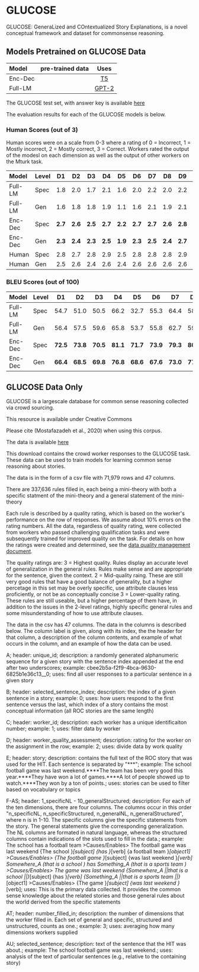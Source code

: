 # GLUCOSE
GLUCOSE: GeneraLized and COntextualized Story Explanations, is a novel conceptual framework and dataset for commonsense reasoning. 

## Models Pretrained on GLUCOSE Data

|Model | pre-trained data | Uses |
|:----------|:---------:|:------:|
| Enc-Dec   |           | [T5](https://github.com/google-research/text-to-text-transfer-transformer) |
|Full-LM    |           | [GPT-2](https://github.com/openai/gpt-2) |

The GLUCOSE test set, with answer key is available [here](https://comoltd.sharepoint.com/:u:/s/Glucose/EeB8o14qh6tOuqjNLPW4gyUB-epWDmPr0_vFgBX7PzCtxg?e=W3ExcR)

The evaluation results for each of the GLUCOSE models is below. 

### Human Scores (out of 3)
Human scores were on a scale from 0-3 where a rating of 0 = Incorrect, 1 = Mostly incorrect, 2 = Mostly correct, 3 = Correct. Workers rated the output of the modesl on each dimension as well as the output of other workers on the Mturk task.

|Model |Level | D1 | D2 | D3 | D4 | D5 | D6 | D7 | D8 | D9 | D10|
|:-------|:---|:---:|:---:|:---:|:----:|:----:|:----:|:---:|:---:|:---:|:---:|
|Full-LM | Spec | 1.8 | 2.0 | 1.7 | 2.1 | 1.6 | 2.0 | 2.2 | 2.0 | 2.2 | 2.1 |
|Full-LM |  Gen | 1.6 | 1.8 | 1.8 | 1.9 | 1.1 | 1.6 | 2.1 | 1.9 | 2.1 | 1.5 |
|Enc-Dec | Spec | **2.7** | **2.6** | **2.5** | **2.7** | **2.2** | **2.7** | **2.7** | **2.6** | **2.8** | **2.5** |
|Enc-Dec | Gen | **2.3** | **2.4** | **2.3** | **2.5** | **1.9** | **2.3** | **2.5** | **2.4** | **2.7** | **1.7** |
|Human|Spec| 2.8 | 2.7 | 2.8 | 2.9 | 2.5 | 2.8 | 2.8 | 2.8  | 2.9 | 3.0 |
|Human|Gen| 2.5 | 2.6 | 2.4 | 2.6 | 2.4 | 2.6 | 2.6 | 2.6 | 2.6 | 2.7 | 

### BLEU Scores (out of 100)

|Model |Level | D1 | D2 | D3 | D4 | D5 | D6 | D7 | D8 | D9 | D10|
|:-------|:---|:---:|:---:|:---:|:----:|:----:|:----:|:---:|:---:|:---:|:---:|
|Full-LM | Spec | 54.7 | 51.0 | 50.5 | 66.2 | 32.7 | 55.3 | 64.4 | 58.8 | 73.4 | 67.0 |
|Full-LM | Gen | 56.4 | 57.5 | 59.6 | 65.8 | 53.7 | 55.8 | 62.7 | 59.0 | 67.7 | 56.2 |
|Enc-Dec | Spec |**72.5** | **73.8** | **70.5** | **81.1** | **71.7** | **73.9** | **79.3** | **80.2** | **86.6** | **66.9** |
|Enc-Dec | Gen | **66.4** | **68.5** | **69.8** | **76.8** | **68.6** | **67.6** | **73.0** | **77.0** | **86.8** | **57.5** |

## GLUCOSE Data Only

GLUCOSE is a largescale database for common sense reasoning collected via crowd sourcing. 

This resource is available under Creative Commons

Please cite (Mostafazadeh et al., 2020) when using this corpus.

The data is available [here](https://comoltd.sharepoint.com/:u:/s/Glucose/EU0IJE1sT9JCgOe7YU60x-0BI24M7E9BFfknfSq-GwAnHA?e=LhGsp9)

This download contains the crowd worker responses to the GLUCOSE task. These data can be used to train models for learning common sense reasoning about stories.

The data is in the form of a csv file with 71,979 rows and 47 columns.   

There are 337,636 rules filled in, each being a mini-theory with both a specific statment of the mini-theory and a general statement of the mini-theory

Each rule is described by a quality rating, which is based on the worker's performance on the row of responses. We assume about 10% errors on the rating numbers. 
All the data, regardless of quality rating, were collected from workers who passed challenging qualification tasks and were subsequently trained for improved quality on the task.
For details on how the ratings were created and determined, see the [data quality management document](https://www.overleaf.com/read/khtjjgkxpcgj).

The quality ratings are:
3 = Highest quality. Rules display an accurate level of generalization in the general rules. Rules make sense and are appropriate for the sentence, given the context. 
2 = Mid-quality raing. These are still very good rules that have a good balance of generality, but a higher percetage in this set may be overly specific, use attribute clauses less proficiently, or not be as conceptually concise
3 = Lower-quality rating. These rules are still useable, but a higher percentage of them have, in addition to the issues in the 2-level ratings, highly specific general rules and some misunderstanding of how to use attribute clauses. 

The data in the csv has 47 columns. The data in the columns is described below. The column label is given, along with its index, the the header for that column, a description of the column contents, and example of what occurs in the column, and an example of how the data can be used. 

A; header: unique_id; description: a randomly generated alphanumeric sequence for a given story with the sentence index appended at the end after two underscores; example: cbee2b5a-f2f9-4bca-9630-6825b1e36c13__0; uses: find all user responses to a particular sentence in a given story

B; header: selected_sentence_index; description: the index of a given sentence in a story; example: 0; uses: how users respond to the first sentence versus the last, which index of a story contains the most conceptual information (all ROC stories are the same length)

C; header: worker_id; description: each worker has a unique identificaiton number; example: 1; uses: filter data by worker

D; header: worker_quality_assessment; description: rating for the worker on the assignment in the row; example: 2; uses: divide data by work quality

E; header: story; description: contains the full text of the ROC story that was used for the HIT. Each sentence is separated by "***"; example: The school football game was last weekend.****The team has been very good this year.****They have won a lot of games.****A lot of people showed up to watch.****They won by a ton of points.; uses: stories can be used to filter based on vocabulary or topics

F-AS; header: 1_specificNL - 10_generalStructured; description: For each of the ten dimensions, there are four columns. The columns occur in this order "n_specificNL, n_specificStructured, n_generalNL, n_generalStructured", where n is in 1-10. The specific columns give the specific statements from the story. The general statements give the corresponding generalization. The NL columns are formated in natural language, whereas the structured columns contain indications of the slots used to fill in the data.; example: The school  has  a football team  >Causes/Enables> The football game  was last weekend 	{The school }_[subject] {has }_[verb] {a football team }_[object1] >Causes/Enables> {The football game }_[subject] {was last weekend }_[verb]	Somewhere_A (that is a school ) has  Something_A (that is a sports team ) >Causes/Enables> The game  was last weekend 	{Somewhere_A ||that is a school ||}_[subject] {has }_[verb] {Something_A ||that is a sports team ||}_[object1] >Causes/Enables> {The game }_[subject] {was last weekend }_[verb]; uses: This is the primary data collected. It provides the common sense knowledge about the related stories and those general rules about the world derived from the specific statements

AT; header: number_filled_in; description: the number of dimensions that the worker filled in. Each set of general and specific, structured and unstructured, counts as one.; example: 3; uses: averaging how many dimensions workers supplied

AU; selected_sentence; description: text of the sentence that the HIT was about.; example: The school football game was last weekend.; uses: analysis of the text of particular sentences (e.g., relative to the containing story)

